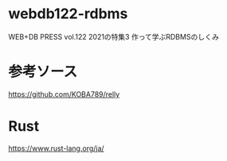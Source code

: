 # webdb122-rdbms
WEB+DB PRESS vol.122 2021の特集3 作って学ぶRDBMSのしくみ

# 参考ソース

https://github.com/KOBA789/relly

# Rust

https://www.rust-lang.org/ja/
